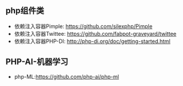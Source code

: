 ## php组件类
- 依赖注入容器Pimple: https://github.com/silexphp/Pimple
- 依赖注入容器Twittee: https://github.com/fabpot-graveyard/twittee
- 依赖注入容器PHP-DI: http://php-di.org/doc/getting-started.html


## PHP-AI-机器学习
- php-ML:https://github.com/php-ai/php-ml
